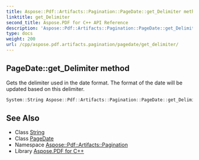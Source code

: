 ```yaml
---
title: Aspose::Pdf::Artifacts::Pagination::PageDate::get_Delimiter method
linktitle: get_Delimiter
second_title: Aspose.PDF for C++ API Reference
description: 'Aspose::Pdf::Artifacts::Pagination::PageDate::get_Delimiter method. Gets the delimiter used in the date format. The format of the date will be updated based on this delimiter in C++.'
type: docs
weight: 200
url: /cpp/aspose.pdf.artifacts.pagination/pagedate/get_delimiter/
---
```

## PageDate::get_Delimiter method


Gets the delimiter used in the date format. The format of the date will be updated based on this delimiter.

```cpp
System::String Aspose::Pdf::Artifacts::Pagination::PageDate::get_Delimiter() const
```

## See Also

* Class [String](../../../system/string/)
* Class [PageDate](../)
* Namespace [Aspose::Pdf::Artifacts::Pagination](../../)
* Library [Aspose.PDF for C++](../../../)
